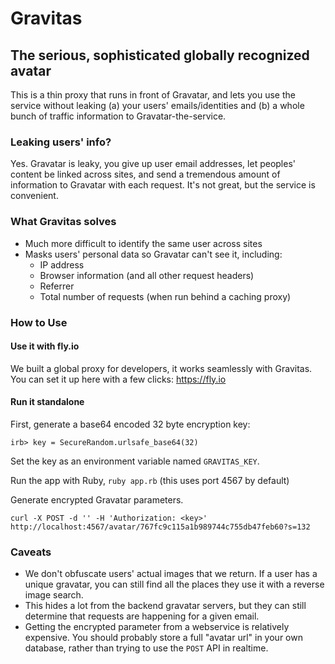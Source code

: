 # Gravitas 
## The serious, sophisticated globally recognized avatar

This is a thin proxy that runs in front of Gravatar, and lets you use the service without leaking (a) your users' emails/identities and (b) a whole bunch of traffic information to Gravatar-the-service.

### Leaking users' info?

Yes. Gravatar is leaky, you give up user email addresses, let peoples' content be linked across sites, and send a tremendous amount of information to Gravatar with each request. It's not great, but the service is convenient.


### What Gravitas solves

*  Much more difficult to identify the same user across sites
*  Masks users' personal data so Gravatar can't see it, including:
    * IP address
    * Browser information (and all other request headers)
    * Referrer
    * Total number of requests (when run behind a caching proxy)

### How to Use

#### Use it with fly.io

We built a global proxy for developers, it works seamlessly with Gravitas. You can set it up here with a few clicks: https://fly.io

#### Run it standalone

First, generate a base64 encoded 32 byte encryption key:

```
irb> key = SecureRandom.urlsafe_base64(32)
```

Set the key as an environment variable named `GRAVITAS_KEY`.

Run the app with Ruby, `ruby app.rb` (this uses port 4567 by default)

Generate encrypted Gravatar parameters.
```
curl -X POST -d '' -H 'Authorization: <key>' http://localhost:4567/avatar/767fc9c115a1b989744c755db47feb60?s=132
```

### Caveats

* We don't obfuscate users' actual images that we return. If a user has a unique gravatar, you can still find all the places they use it with a reverse image search.
* This hides a lot from the backend gravatar servers, but they can still determine that requests are happening for a given email.
* Getting the encrypted parameter from a webservice is relatively expensive. You should probably store a full "avatar url" in your own database, rather than trying to use the `POST` API in realtime.
